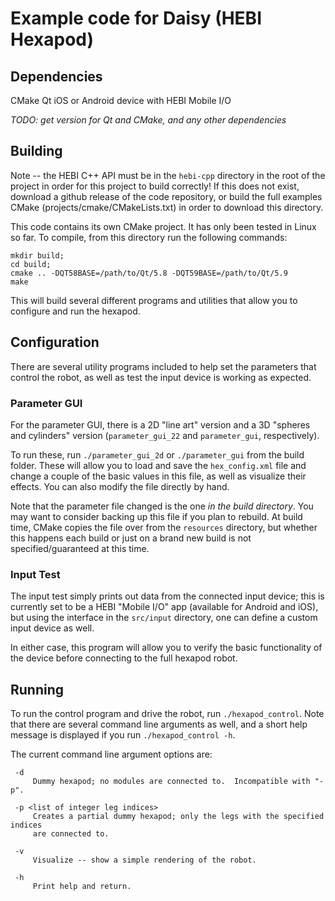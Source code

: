 # Example code for Daisy (HEBI Hexapod) #

## Dependencies ##

CMake
Qt
iOS or Android device with HEBI Mobile I/O

*TODO: get version for Qt and CMake, and any other dependencies*

## Building ##

Note -- the HEBI C++ API must be in the `hebi-cpp` directory in the root of the
project in order for this project to build correctly!  If this does not exist,
download a github release of the code repository, or build the full examples
CMake (projects/cmake/CMakeLists.txt) in order to download this directory.

This code contains its own CMake project.  It has only been tested in Linux so
far. To compile, from this directory run the following commands:

```
mkdir build;
cd build;
cmake .. -DQT58BASE=/path/to/Qt/5.8 -DQT59BASE=/path/to/Qt/5.9
make
```

This will build several different programs and utilities that allow you to
configure and run the hexapod.

## Configuration ##

There are several utility programs included to help set the parameters that
control the robot, as well as test the input device is working as expected.

### Parameter GUI ###

For the parameter GUI, there is a 2D "line art" version and a 3D "spheres and
cylinders" version (`parameter_gui_22` and `parameter_gui`, respectively).

To run these, run `./parameter_gui_2d` or `./parameter_gui` from the build
folder.  These will allow you to load and save the `hex_config.xml` file and
change a couple of the basic values in this file, as well as visualize their
effects.  You can also modify the file directly by hand.

Note that the parameter file changed is the one _in the build directory_. You
may want to consider backing up this file if you plan to rebuild. At build time,
CMake copies the file over from the `resources` directory, but whether this
happens each build or just on a brand new build is not specified/guaranteed at
this time.

### Input Test ###

The input test simply prints out data from the connected input device; this is
currently set to be a HEBI "Mobile I/O" app (available for Android and iOS), but
using the interface in the `src/input` directory, one can define a custom input
device as well.

In either case, this program will allow you to verify the basic functionality of
the device before connecting to the full hexapod robot.

## Running ##

To run the control program and drive the robot, run `./hexapod_control`. Note
that there are several command line arguments as well, and a short help message
is displayed if you run `./hexapod_control -h`.

The current command line argument options are:

```
 -d
     Dummy hexapod; no modules are connected to.  Incompatible with "-p".

 -p <list of integer leg indices>
     Creates a partial dummy hexapod; only the legs with the specified indices
     are connected to.

 -v
     Visualize -- show a simple rendering of the robot.

 -h
     Print help and return.
```
